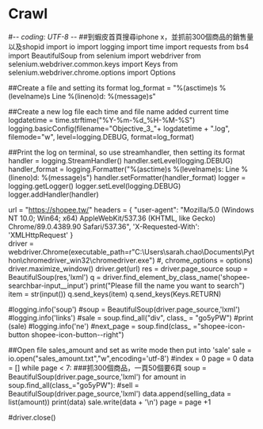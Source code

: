 # Crawl 
#-*- coding: UTF-8 -*-
##到蝦皮首頁搜尋iphone x，並抓前300個商品的銷售量以及shopid
import io
import logging
import time
import requests
from bs4 import BeautifulSoup
from selenium import webdriver
from selenium.webdriver.common.keys import Keys
from selenium.webdriver.chrome.options import Options

##Create a file and setting its format
log_format = "%(asctime)s %(levelname)s Line %(lineno)d: %(message)s"

##Create a new log file each time and file name added current time
logdatetime = time.strftime("%Y-%m-%d_%H-%M-%S")
logging.basicConfig(filename="Objective_3_"+ logdatetime + ".log", filemode="w", level=logging.DEBUG, format=log_format)

##Print the log on terminal, so use streamhandler, then setting its format
handler = logging.StreamHandler()
handler.setLevel(logging.DEBUG)
handler_format = logging.Formatter("%(asctime)s %(levelname)s: Line %(lineno)d: %(message)s")
handler.setFormatter(handler_format)
logger = logging.getLogger()
logger.setLevel(logging.DEBUG)
logger.addHandler(handler)

url = "https://shopee.tw/"
headers = {
    "user-agent": "Mozilla/5.0 (Windows NT 10.0; Win64; x64) AppleWebKit/537.36 (KHTML, like Gecko) Chrome/89.0.4389.90 Safari/537.36",
    'X-Requested-With': 'XMLHttpRequest'
}    
driver = webdriver.Chrome(executable_path=r"C:\Users\sarah.chao\Documents\Python\chromedriver_win32\chromedriver.exe") #, chrome_options = options)
driver.maximize_window()
driver.get(url)
res = driver.page_source
soup = BeautifulSoup(res,'lxml')
q = driver.find_element_by_class_name('shopee-searchbar-input__input')
print("Please fill the name you want to search")
item = str(input())
q.send_keys(item)
q.send_keys(Keys.RETURN)

#logging.info('soup')
#soup = BeautifulSoup(driver.page_source,'lxml')
#logging.info('links')
#sale = soup.find_all("div", class_ = "go5yPW")
#print (sale)
#logging.info('ne')
#next_page = soup.find(class_ ="shopee-icon-button shopee-icon-button--right")

##Open file sales_amount and set as write mode then put into 'sale'
sale = io.open("sales_amount.txt","w",encoding='utf-8')
#index = 0
page = 0
data = []
while page < 7: ###抓300個商品，一頁50個要6頁
    soup = BeautifulSoup(driver.page_source,'lxml')
    for amount in soup.find_all(class_="go5yPW"):
        #sell = BeautifulSoup(driver.page_source,'lxml')
        data.append(selling_data = list(amount))
        print(data)
        sale.write(data + '\n')
    page = page +1

    

#driver.close()

